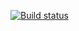 [![Build status](https://ci.appveyor.com/api/projects/status/6s16iayagf7nyfej?svg=true)](https://ci.appveyor.com/project/nikola4468/aqa-homeworks-2-1-1)
